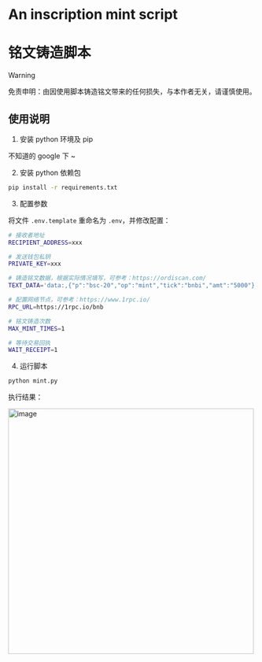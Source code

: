 # An inscription mint script
# 铭文铸造脚本

> [!WARNING]
> 免责申明：由因使用脚本铸造铭文带来的任何损失，与本作者无关，请谨慎使用。

## 使用说明

1. 安装 python 环境及 pip

不知道的 google 下 ~

2. 安装 python 依赖包
```sh
pip install -r requirements.txt
```

3. 配置参数

将文件 `.env.template` 重命名为 `.env`，并修改配置：

```sh
# 接收者地址
RECIPIENT_ADDRESS=xxx

# 发送钱包私钥
PRIVATE_KEY=xxx

# 铸造铭文数据，根据实际情况填写，可参考：https://ordiscan.com/
TEXT_DATA='data:,{"p":"bsc-20","op":"mint","tick":"bnbi","amt":"5000"}'

# 配置网络节点，可参考：https://www.1rpc.io/
RPC_URL=https://1rpc.io/bnb

# 铭文铸造次数
MAX_MINT_TIMES=1

# 等待交易回执
WAIT_RECEIPT=1
```

4. 运行脚本

```sh
python mint.py
```

执行结果：

<img width="499" alt="image" src="https://github.com/seandong/inscription_minter/assets/758427/80af5816-1d0a-42ab-bb03-5cfc5f79e7bf">









